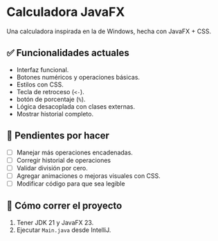 # Calculadora JavaFX

Una calculadora inspirada en la de Windows, hecha con JavaFX + CSS.

## ✅ Funcionalidades actuales

- Interfaz funcional.
- Botones numéricos y operaciones básicas.
- Estilos con CSS.
- Tecla de retroceso (`<-`).
- botón de porcentaje (`%`).
- Lógica desacoplada con clases externas.
- Mostrar historial completo.

## 🔧 Pendientes por hacer
 
- [ ] Manejar más operaciones encadenadas.
- [ ] Corregir historial de operaciones
- [ ] Validar división por cero.
- [ ] Agregar animaciones o mejoras visuales con CSS.
- [ ] Modificar código para que sea legible

## 🚀 Cómo correr el proyecto

1. Tener JDK 21 y JavaFX 23.
2. Ejecutar `Main.java` desde IntelliJ.
